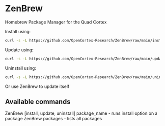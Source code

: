 # ZenBrew

Homebrew Package Manager for the Quad Cortex

Install using:

```bash
curl -s -L https://github.com/OpenCortex-Research/ZenBrew/raw/main/install.sh | bash
```

Update using:

```bash
curl -s -L https://github.com/OpenCortex-Research/ZenBrew/raw/main/update.sh | bash
```

Uninstall using:

```bash
curl -s -L https://github.com/OpenCortex-Research/ZenBrew/raw/main/uninstall.sh | bash
```

Or use ZenBrew to update itself

## Available commands

ZenBrew [install, update, uninstall] package_name - runs install option on a package
ZenBrew packages - lists all packages
